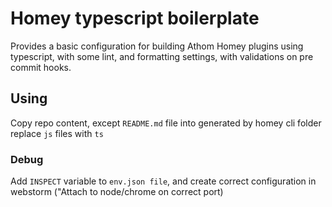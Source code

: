 # Homey typescript boilerplate

Provides a basic configuration for building Athom Homey plugins using typescript,
with some lint, and formatting settings, with validations on pre commit hooks.

## Using

Copy repo content, except `README.md` file into generated by homey cli folder
replace `js` files with `ts`

### Debug

Add `INSPECT` variable to `env.json file`, and create correct configuration in webstorm ("Attach to node/chrome on correct port)

